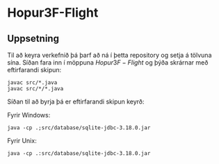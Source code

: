 # Hopur3F-Flight

## Uppsetning
Til að keyra verkefnið þá þarf að ná í þetta repository og setja á tölvuna sína. Síðan fara inn í möppuna $Hopur3F-Flight$ og þýða skrárnar með eftirfarandi skipun:

```
javac src/*.java
javac src/*/*.java
```

Síðan til að byrja þá er eftirfarandi skipun keyrð:

Fyrir Windows:

```
java -cp .;src/database/sqlite-jdbc-3.18.0.jar
```

Fyrir Unix:

```
java -cp .:src/database/sqlite-jdbc-3.18.0.jar
```
